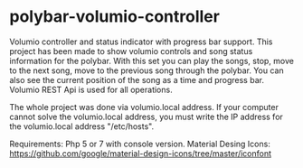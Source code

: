 # polybar-volumio-controller
Volumio controller and status indicator with progress bar support.
This project has been made to show volumio controls and song status information for the polybar. With this set you can play the songs, stop, move to the next song, move to the previous song through the polybar. You can also see the current position of the song as a time and progress bar. Volumio REST Api is used for all operations.

The whole project was done via volumio.local address. If your computer cannot solve the volumio.local address, you must write the IP address for the volumio.local address "/etc/hosts".

Requirements:
Php 5 or 7 with console version.
Material Desing Icons: https://github.com/google/material-design-icons/tree/master/iconfont
